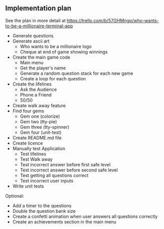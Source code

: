 ## Implementation plan
See the plan in more detail at https://trello.com/b/57GHMngp/who-wants-to-be-a-millionaire-terminal-app
* Generate questions
* Generate ascii art
  - Who wants to be a millionaire logo
  - Cheque at end of game showing winnings
* Create the main game code
  - Main menu
  - Get the player's name
  - Generate a random question stack for each new game
  - Create a loop for each question
* Create the lifelines
  - Ask the Audience
  - Phone a Friend
  - 50/50
* Create walk away feature
* Find four gems
  - Gem one (colorize)
  - Gem two (tty-pie)
  - Gem three (tty-spinner)
  - Gem four (unit-test)
* Create README.md file
* Create licence
* Manually test Application
  - Test lifelines
  - Test Walk away
  - Test incorrect answer before first safe level
  - Test incorrect answer before second safe level
  - Test getting all questions correct
  - Test incorrect user inputs
* Write unit tests

Optional:
* Add a timer to the questions
* Double the question bank size
* Create a confetti animation when user answers all questions correctly
* Create an achievements section in the main menu